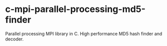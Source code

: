 # c-mpi-parallel-processing-md5-finder
Parallel processing MPI library in C. High performance MD5 hash finder and decoder.
